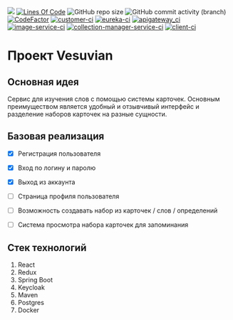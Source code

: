 [![](https://tokei.rs/b1/github/mrdimenter/vesuvian)](https://github.com/mrdimenter/vesuvian)
[![Lines Of Code](https://tokei.rs/b1/github/mrdimenter/vesuvian?category=code)](https://github.com/mrdimenter/vesuvian)
![GitHub repo size](https://img.shields.io/github/repo-size/mrdimenter/vesuvian)
![GitHub commit activity (branch)](https://img.shields.io/github/commit-activity/m/mrdimenter/vesuvian/main)
[![CodeFactor](https://www.codefactor.io/repository/github/mrdimenter/vesuvian/badge/main)](https://www.codefactor.io/repository/github/mrdimenter/vesuvian/overview/main)
[![customer-ci](https://github.com/mrdimenter/vesuvian/actions/workflows/customer_ci.yml/badge.svg)](https://github.com/mrdimenter/vesuvian/actions/workflows/customer_ci.yml/badge.svg)
[![eureka-ci](https://github.com/mrdimenter/vesuvian/actions/workflows/eureka_server_ci.yml/badge.svg)](https://github.com/mrdimenter/vesuvian/actions/workflows/eureka_server_ci.yml/badge.svg)
[![apigateway_ci](https://github.com/mrdimenter/vesuvian/actions/workflows/apigateway_ci.yml/badge.svg)](https://github.com/mrdimenter/vesuvian/actions/workflows/apigateway_ci.yml/badge.svg)
[![image-service-ci](https://github.com/mrdimenter/vesuvian/actions/workflows/image_service_ci.yml/badge.svg)](https://github.com/mrdimenter/vesuvian/actions/workflows/image_service_ci.yml/badge.svg)
[![collection-manager-service-ci](https://github.com/mrdimenter/vesuvian/actions/workflows/collection_manager_service.yml/badge.svg)](https://github.com/mrdimenter/vesuvian/actions/workflows/collection_manager_service.yml/badge.svg)
[![client-ci](https://github.com/mrdimenter/vesuvian/actions/workflows/client_ci.yml/badge.svg)](https://github.com/mrdimenter/vesuvian/actions/workflows/client_ci.yml/badge.svg)


# Проект Vesuvian

## Основная идея

Сервис для изучения слов с помощью системы карточек. Основным преимуществом является удобный и отзывчивый интерфейс и разделение наборов карточек на разные сущности.

## Базовая реализация

- [x] Регистрация пользователя
- [x] Вход по логину и паролю
- [x] Выход из аккаунта
- [ ] Страница профиля пользователя
- [ ] Возможность создавать набор из карточек / слов / определений
- [ ] Система просмотра набора карточек для запоминания


## Стек технологий

1) React
2) Redux
3) Spring Boot
4) Keycloak
5) Maven
6) Postgres
7) Docker 



